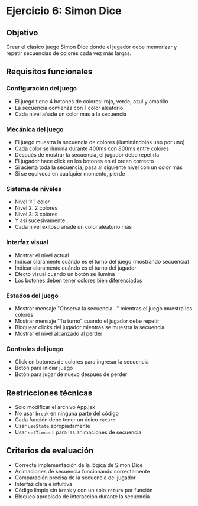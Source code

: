 # Ejercicio 6: Simon Dice

## Objetivo
Crear el clásico juego Simon Dice donde el jugador debe memorizar y repetir secuencias de colores cada vez más largas.

## Requisitos funcionales

### Configuración del juego
- El juego tiene 4 botones de colores: rojo, verde, azul y amarillo
- La secuencia comienza con 1 color aleatorio
- Cada nivel añade un color más a la secuencia

### Mecánica del juego
- El juego muestra la secuencia de colores (iluminándolos uno por uno)
- Cada color se ilumina durante 400ms con 800ms entre colores
- Después de mostrar la secuencia, el jugador debe repetirla
- El jugador hace click en los botones en el orden correcto
- Si acierta toda la secuencia, pasa al siguiente nivel con un color más
- Si se equivoca en cualquier momento, pierde

### Sistema de niveles
- Nivel 1: 1 color
- Nivel 2: 2 colores
- Nivel 3: 3 colores
- Y así sucesivamente...
- Cada nivel exitoso añade un color aleatorio más

### Interfaz visual
- Mostrar el nivel actual
- Indicar claramente cuándo es el turno del juego (mostrando secuencia)
- Indicar claramente cuándo es el turno del jugador
- Efecto visual cuando un botón se ilumina
- Los botones deben tener colores bien diferenciados

### Estados del juego
- Mostrar mensaje "Observa la secuencia..." mientras el juego muestra los colores
- Mostrar mensaje "Tu turno" cuando el jugador debe repetir
- Bloquear clicks del jugador mientras se muestra la secuencia
- Mostrar el nivel alcanzado al perder

### Controles del juego
- Click en botones de colores para ingresar la secuencia
- Botón para iniciar juego
- Botón para jugar de nuevo después de perder

## Restricciones técnicas
- Solo modificar el archivo App.jsx
- No usar `break` en ninguna parte del código
- Cada función debe tener un único `return`
- Usar `useState` apropiadamente
- Usar `setTimeout` para las animaciones de secuencia

## Criterios de evaluación
- Correcta implementación de la lógica de Simon Dice
- Animaciones de secuencia funcionando correctamente
- Comparación precisa de la secuencia del jugador
- Interfaz clara e intuitiva
- Código limpio sin `break` y con un solo `return` por función
- Bloqueo apropiado de interacción durante la secuencia
